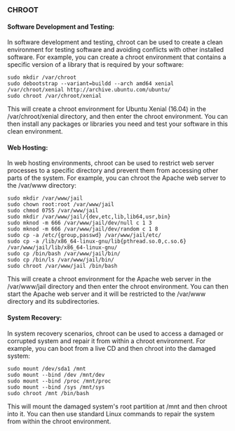 ### CHROOT
#### Software Development and Testing:
In software development and testing, chroot can be used to create a clean environment 
for testing software and avoiding conflicts with other installed software. For example, you can create a chroot 
environment that contains a specific version of a library that is required by your software:
```
sudo mkdir /var/chroot
sudo debootstrap --variant=buildd --arch amd64 xenial /var/chroot/xenial http://archive.ubuntu.com/ubuntu/
sudo chroot /var/chroot/xenial
```
This will create a chroot environment for Ubuntu Xenial (16.04) in the /var/chroot/xenial directory, 
and then enter the chroot environment. You can then install any packages or libraries you need and test your software in this clean environment.

#### Web Hosting:
In web hosting environments, chroot can be used to restrict web server processes to a specific directory 
and prevent them from accessing other parts of the system. For example, you can chroot the Apache web server to the /var/www directory:
```
sudo mkdir /var/www/jail
sudo chown root:root /var/www/jail
sudo chmod 0755 /var/www/jail
sudo mkdir /var/www/jail/{dev,etc,lib,lib64,usr,bin}
sudo mknod -m 666 /var/www/jail/dev/null c 1 3
sudo mknod -m 666 /var/www/jail/dev/random c 1 8
sudo cp -a /etc/{group,passwd} /var/www/jail/etc/
sudo cp -a /lib/x86_64-linux-gnu/lib{pthread.so.0,c.so.6} /var/www/jail/lib/x86_64-linux-gnu/
sudo cp /bin/bash /var/www/jail/bin/
sudo cp /bin/ls /var/www/jail/bin/
sudo chroot /var/www/jail /bin/bash
```
This will create a chroot environment for the Apache web server in the /var/www/jail directory and then enter the chroot environment. 
You can then start the Apache web server and it will be restricted to the /var/www directory and its subdirectories.

#### System Recovery:
In system recovery scenarios, chroot can be used to access a damaged or corrupted system and repair it from within a chroot environment. 
For example, you can boot from a live CD and then chroot into the damaged system:
```
sudo mount /dev/sda1 /mnt
sudo mount --bind /dev /mnt/dev
sudo mount --bind /proc /mnt/proc
sudo mount --bind /sys /mnt/sys
sudo chroot /mnt /bin/bash
```
This will mount the damaged system's root partition at /mnt and then chroot into it. 
You can then use standard Linux commands to repair the system from within the chroot environment.


